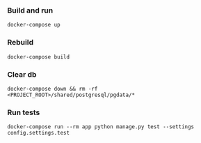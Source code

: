 ### Build and run

`docker-compose up`

### Rebuild

`docker-compose build`

### Clear db

`docker-compose down && rm -rf <PROJECT_ROOT>/shared/postgresql/pgdata/*`

### Run tests

`docker-compose run --rm app python manage.py test --settings config.settings.test`
